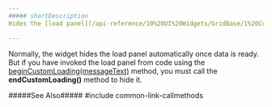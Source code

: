 ```yaml
---
##### shortDescription
Hides the [load panel](/api-reference/10%20UI%20Widgets/GridBase/1%20Configuration/loadPanel '{basewidgetpath}/Configuration/loadPanel/').

---
```

Normally, the widget hides the load panel automatically once data is ready. But if you have invoked the load panel from code using the [beginCustomLoading(messageText)](/api-reference/10%20UI%20Widgets/GridBase/3%20Methods/beginCustomLoading(messageText).md '{basewidgetpath}/Methods/#beginCustomLoadingmessageText') method, you must call the **endCustomLoading()** method to hide it.

#####See Also#####
#include common-link-callmethods